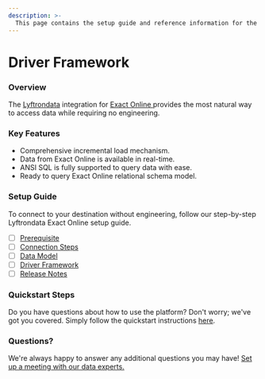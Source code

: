 ```yaml
---
description: >-
  This page contains the setup guide and reference information for the Exact Online source connector.
---
```


# Driver Framework

### Overview

The [Lyftrondata](https://www.lyftrondata.com/) integration for [Exact Online](https://www.lyftrondata.com/integration/exact-online/)[ ](https://www.lyftrondata.com/integration/exact-online/)provides the most natural way to access data while requiring no engineering.

### Key Features

* Comprehensive incremental load mechanism.
* Data from Exact Online is available in real-time.&#x20;
* ANSI SQL is fully supported to query data with ease.
* Ready to query Exact Online relational schema model.

### Setup Guide

To connect to your destination without engineering, follow our step-by-step Lyftrondata Exact Online setup guide.

* [ ] [Prerequisite](../../finance-analytics/exact-online/prerequisite.md)
* [ ] [Connection Steps](../../finance-analytics/exact-online/connection-steps.md)
* [ ] [Data Model](../../finance-analytics/exact-online/data-model/)
* [ ] [Driver Framework](../../finance-analytics/exact-online/driver-framework/)
* [ ] [Release Notes](../../finance-analytics/exact-online/release-notes.md)

### Quickstart Steps

Do you have questions about how to use the platform? Don't worry; we've got you covered. Simply follow the quickstart instructions [here](../../../quickstart-steps.md).

### Questions? <a href="#questions" id="questions"></a>

We're always happy to answer any additional questions you may have! [Set up a meeting with our data experts.](https://www.lyftrondata.com/book-a-meeting/)


